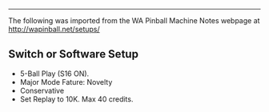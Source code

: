 ***
The following was imported from the WA Pinball Machine Notes webpage at http://wapinball.net/setups/
## Switch or Software Setup
-   5-Ball Play (S16 ON).
-   Major Mode Fature: Novelty
-   Conservative
-   Set Replay to 10K. Max 40 credits.
